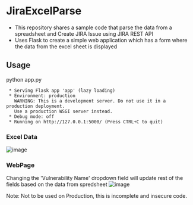# JiraExcelParse
 - This repository shares a sample code that parse the data from a spreadsheet and Create JIRA Issue using JIRA REST API 
 - Uses Flask to create a simple web application which has a form where the data from the excel sheet is displayed 

## Usage
python app.py 
```
 * Serving Flask app 'app' (lazy loading)
 * Environment: production
   WARNING: This is a development server. Do not use it in a production deployment.
   Use a production WSGI server instead.
 * Debug mode: off
 * Running on http://127.0.0.1:5000/ (Press CTRL+C to quit)
 ```

### Excel Data 
![image](https://github.com/Bhanunamikaze/JiraExcelParse/assets/17119658/04b0c0c3-c67f-40a4-b41e-4f4c7f2f29ab)

### WebPage 
Changing the 'Vulnerability Name' dropdown field will update rest of the fields based on the data from spredsheet
![image](https://github.com/Bhanunamikaze/JiraExcelParse/assets/17119658/b48a5843-5830-4854-926c-a40c4a17fcef)


Note: Not to be used on Production, this is incomplete and insecure code. 
